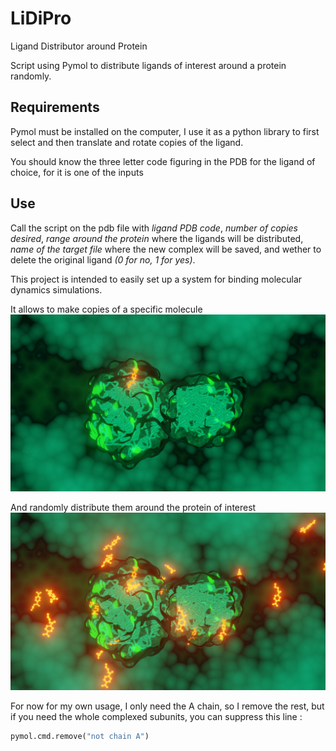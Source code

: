 # LiDiPro
Ligand Distributor around Protein

Script using Pymol to distribute ligands of interest around a protein randomly.

## Requirements

Pymol must be installed on the computer, I use it as a python library to first select and then translate and rotate copies of the ligand.

You should know the three letter code figuring in the PDB for the ligand of choice, for it is one of the inputs

## Use

Call the script on the pdb file with *ligand PDB code*, *number of copies desired*, *range around the protein* where the ligands will be distributed, *name of the target file* where the new complex will be saved, and wether to delete the original ligand *(0 for no, 1 for yes)*.

This project is intended to easily set up a system for binding molecular dynamics simulations.

It allows to make copies of a specific molecule
![one ligand](lidipro1.png)

And randomly distribute them around the protein of interest
![several ligand](lidipro2.png)

For now for my own usage, I only need the A chain, so I remove the rest, but if you need the whole complexed subunits, you can suppress this line :

```python
pymol.cmd.remove("not chain A")
```

